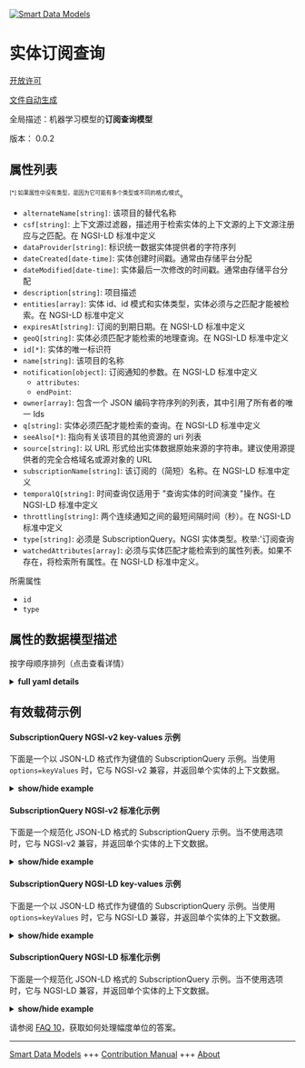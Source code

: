 <!-- 10-Header -->    
[![Smart Data Models](https://smartdatamodels.org/wp-content/uploads/2022/01/SmartDataModels_logo.png "Logo")](https://smartdatamodels.org)    
实体订阅查询    
======<!-- /10-Header -->    
<!-- 15-License -->    
[开放许可](https://github.com/smart-data-models//dataModel.MachineLearning/blob/master/SubscriptionQuery/LICENSE.md)    
[文件自动生成](https://docs.google.com/presentation/d/e/2PACX-1vTs-Ng5dIAwkg91oTTUdt8ua7woBXhPnwavZ0FxgR8BsAI_Ek3C5q97Nd94HS8KhP-r_quD4H0fgyt3/pub?start=false&loop=false&delayms=3000#slide=id.gb715ace035_0_60)    
<!-- /15-License -->    
<!-- 20-Description -->    
全局描述：机器学习模型的**订阅查询模型**    
版本： 0.0.2    
<!-- /20-Description -->    
<!-- 30-PropertiesList -->    
## 属性列表    
<sup><sub>[*] 如果属性中没有类型，是因为它可能有多个类型或不同的格式/模式</sub></sup>。    
- `alternateName[string]`: 该项目的替代名称  - `csf[string]`: 上下文源过滤器，描述用于检索实体的上下文源的上下文源注册应与之匹配。在 NGSI-LD 标准中定义  - `dataProvider[string]`: 标识统一数据实体提供者的字符序列  - `dateCreated[date-time]`: 实体创建时间戳。通常由存储平台分配  - `dateModified[date-time]`: 实体最后一次修改的时间戳。通常由存储平台分配  - `description[string]`: 项目描述  - `entities[array]`: 实体 id、id 模式和实体类型，实体必须与之匹配才能被检索。在 NGSI-LD 标准中定义  - `expiresAt[string]`: 订阅的到期日期。在 NGSI-LD 标准中定义  - `geoQ[string]`: 实体必须匹配才能检索的地理查询。在 NGSI-LD 标准中定义  - `id[*]`: 实体的唯一标识符  - `name[string]`: 该项目的名称  - `notification[object]`: 订阅通知的参数。在 NGSI-LD 标准中定义  	- `attributes`:       
	- `endPoint`:       
- `owner[array]`: 包含一个 JSON 编码字符序列的列表，其中引用了所有者的唯一 Ids  - `q[string]`: 实体必须匹配才能检索的查询。在 NGSI-LD 标准中定义  - `seeAlso[*]`: 指向有关该项目的其他资源的 uri 列表  - `source[string]`: 以 URL 形式给出实体数据原始来源的字符串。建议使用源提供者的完全合格域名或源对象的 URL  - `subscriptionName[string]`: 该订阅的（简短）名称。在 NGSI-LD 标准中定义  - `temporalQ[string]`: 时间查询仅适用于 "查询实体的时间演变 "操作。在 NGSI-LD 标准中定义  - `throttling[string]`: 两个连续通知之间的最短间隔时间（秒）。在 NGSI-LD 标准中定义  - `type[string]`: 必须是 SubscriptionQuery。NGSI 实体类型。枚举:'订阅查询  - `watchedAttributes[array]`: 必须与实体匹配才能检索到的属性列表。如果不存在，将检索所有属性。在 NGSI-LD 标准中定义。  <!-- /30-PropertiesList -->    
<!-- 35-RequiredProperties -->    
所需属性    
- `id`  - `type`  <!-- /35-RequiredProperties -->    
<!-- 40-RequiredProperties -->    
<!-- /40-RequiredProperties -->    
<!-- 50-DataModelHeader -->    
## 属性的数据模型描述    
按字母顺序排列（点击查看详情）    
<!-- /50-DataModelHeader -->    
<!-- 60-ModelYaml -->    
<details><summary><strong>full yaml details</strong></summary>      
```yaml    
SubscriptionQuery:      
  description: Subscription Query model for Machine Learning models      
  properties:      
    alternateName:      
      description: An alternative name for this item      
      type: string      
      x-ngsi:      
        type: Property      
    csf:      
      description: Context source filter that shall be matched by Context Source Registrations describing Context Sources to be used for retrieving Entities. Defined in NGSI-LD standard      
      type: string      
      x-ngsi:      
        type: Property      
    dataProvider:      
      description: A sequence of characters identifying the provider of the harmonised data entity      
      type: string      
      x-ngsi:      
        type: Property      
    dateCreated:      
      description: Entity creation timestamp. This will usually be allocated by the storage platform      
      format: date-time      
      type: string      
      x-ngsi:      
        type: Property      
    dateModified:      
      description: Timestamp of the last modification of the entity. This will usually be allocated by the storage platform      
      format: date-time      
      type: string      
      x-ngsi:      
        type: Property      
    description:      
      description: A description of this item      
      type: string      
      x-ngsi:      
        type: Property      
    entities:      
      description: 'Entity ids, id pattern and Entity types that shall be matched by Entities in order to be retrieved. Defined in NGSI-LD standard'      
      items:      
        properties:      
          type:      
            type: string      
        type: object      
      type: array      
      x-ngsi:      
        type: Property      
    expiresAt:      
      description: Expiration date for the subscription. Defined in NGSI-LD standard      
      type: string      
      x-ngsi:      
        type: Property      
    geoQ:      
      description: Geo-Query that shall be matched by Entities in order be retrieved. Defined in NGSI-LD standard      
      type: string      
      x-ngsi:      
        type: Property      
    id:      
      anyOf:      
        - description: Identifier format of any NGSI entity      
          maxLength: 256      
          minLength: 1      
          pattern: ^[\w\-\.\{\}\$\+\*\[\]`|~^@!,:\\]+$      
          type: string      
          x-ngsi:      
            type: Property      
        - description: Identifier format of any NGSI entity      
          format: uri      
          type: string      
          x-ngsi:      
            type: Property      
      description: Unique identifier of the entity      
      x-ngsi:      
        type: Property      
    name:      
      description: The name of this item      
      type: string      
      x-ngsi:      
        type: Property      
    notification:      
      description: Parameters of the notification for the subscription. Defined in NGSI-LD standard      
      properties:      
        attributes:      
          items:      
            type: string      
          type: array      
        endPoint:      
          properties:      
            accept:      
              type: string      
            uri:      
              format: uri      
              type: string      
          type: object      
        format:      
          description: Format of the output      
          type: string      
          x-ngsi:      
            type: Property      
      type: object      
      x-ngsi:      
        type: Property      
    owner:      
      description: A List containing a JSON encoded sequence of characters referencing the unique Ids of the owner(s)      
      items:      
        anyOf:      
          - description: Identifier format of any NGSI entity      
            maxLength: 256      
            minLength: 1      
            pattern: ^[\w\-\.\{\}\$\+\*\[\]`|~^@!,:\\]+$      
            type: string      
            x-ngsi:      
              type: Property      
          - description: Identifier format of any NGSI entity      
            format: uri      
            type: string      
            x-ngsi:      
              type: Property      
        description: Unique identifier of the entity      
        x-ngsi:      
          type: Property      
      type: array      
      x-ngsi:      
        type: Property      
    q:      
      description: Query that shall be matched by Entities in order to be retrieved. Defined in NGSI-LD standard      
      type: string      
      x-ngsi:      
        type: Property      
    seeAlso:      
      description: list of uri pointing to additional resources about the item      
      oneOf:      
        - items:      
            format: uri      
            type: string      
          minItems: 1      
          type: array      
        - format: uri      
          type: string      
      x-ngsi:      
        type: Property      
    source:      
      description: 'A sequence of characters giving the original source of the entity data as a URL. Recommended to be the fully qualified domain name of the source provider, or the URL to the source object'      
      type: string      
      x-ngsi:      
        type: Property      
    subscriptionName:      
      description: A (short) name given to this Subscription. Defined in NGSI-LD standard      
      type: string      
      x-ngsi:      
        type: Property      
    temporalQ:      
      description: Temporal Query to be present only for 'Query Temporal Evolution of Entities' operation. Defined in NGSI-LD standard      
      type: string      
      x-ngsi:      
        type: Property      
    throttling:      
      description: Minimal period of time in seconds which shall elapse between two consecutive notifications. Defined in NGSI-LD standard      
      type: string      
      x-ngsi:      
        type: Property      
    type:      
      description: 'It has to be SubscriptionQuery. NGSI entity type. Enum:''SubscriptionQuery'''      
      enum:      
        - SubscriptionQuery      
      type: string      
      x-ngsi:      
        type: Property      
    watchedAttributes:      
      description: 'List of Attributes that shall be matched by Entities in order to be retrieved. If not present all Attributes will be retrieved. Defined in NGSI-LD standard. '      
      items:      
        type: string      
      type: array      
      x-ngsi:      
        type: Property      
  required:      
    - id      
    - type      
  type: object      
  x-derived-from: ""      
  x-disclaimer: 'Redistribution and use in source and binary forms, with or without modification, are permitted  provided that the license conditions are met. Copyleft (c) 2022 Contributors to Smart Data Models Program'      
  x-license-url: https://github.com/smart-data-models/dataModel.MachineLearning/blob/master/SubscriptionQuery/LICENSE.md      
  x-model-schema: https://smart-data-models.github.io/dataModel.MLModel/SubscriptionQuery/schema.json      
  x-model-tags: ""      
  x-version: 0.0.2      
```    
</details>      
<!-- /60-ModelYaml -->    
<!-- 70-MiddleNotes -->    
<!-- /70-MiddleNotes -->    
<!-- 80-Examples -->    
## 有效载荷示例    
#### SubscriptionQuery NGSI-v2 key-values 示例    
下面是一个以 JSON-LD 格式作为键值的 SubscriptionQuery 示例。当使用 `options=keyValues` 时，它与 NGSI-v2 兼容，并返回单个实体的上下文数据。    
<details><summary><strong>show/hide example</strong></summary>      
```json  
{  
  "id": "urn:ngsi-ld:Subscription:01",  
  "type": "SubscriptionQuery",  
  "entities": [  
    {  
      "type": "WaterConsumption"  
    }  
  ],  
  "watchedAttributes": [  
    "consumptionNextDay",  
    "consumptionNextWeek"  
  ],  
  "q": "refCity==urn:ngsi-ld:City:Valbonne",  
  "notification": {  
    "attributes": [  
      "consumptionNextDay",  
      "consumptionNextWeek"  
    ],  
    "format": "keyValues",  
    "endpoint": {  
      "uri": "http://my-domain-name",  
      "accept": "application/json"  
    }  
  }  
}  
```  
</details>    
#### SubscriptionQuery NGSI-v2 标准化示例    
下面是一个规范化 JSON-LD 格式的 SubscriptionQuery 示例。当不使用选项时，它与 NGSI-v2 兼容，并返回单个实体的上下文数据。    
<details><summary><strong>show/hide example</strong></summary>      
```json  
{  
  "id": "Subscription.01",  
  "type": "SubscriptionQuery",  
  "entities": {  
    "type": "StructuredValue",  
    "value": [  
      {  
        "type": "WaterConsumption"  
      }  
    ]  
  },  
  "watchedAttributes": {  
    "type": "StructuredValue",  
    "value": [  
      "consumptionNextDay",  
      "consumptionNextWeek"  
    ]  
  },  
  "q": {  
    "type": "Text",  
    "value": "refCity==urn:ngsi-ld:City:Valbonne"  
  },  
  "notification": {  
    "type": "StructuredValue",  
    "value": {  
      "attributes": [  
        "consumptionNextDay",  
        "consumptionNextWeek"  
      ],  
      "format": "keyValues",  
      "endpoint": {  
        "uri": "http://my-domain-name",  
        "accept": "application/json"  
      }  
    }  
  }  
}  
```  
</details>    
#### SubscriptionQuery NGSI-LD key-values 示例    
下面是一个以 JSON-LD 格式作为键值的 SubscriptionQuery 示例。当使用 `options=keyValues` 时，它与 NGSI-LD 兼容，并返回单个实体的上下文数据。    
<details><summary><strong>show/hide example</strong></summary>      
```json  
{  
  "id": "urn:ngsi-ld:Subscription:01",  
  "type": "SubscriptionQuery",  
  "entities": [  
    {  
      "type": "WaterConsumption"  
    }  
  ],  
  "notification": {  
    "attributes": [  
      "consumptionNextDay",  
      "consumptionNextWeek"  
    ],  
    "format": "keyValues",  
    "endpoint": {  
      "uri": "http://my-domain-name",  
      "accept": "application/json"  
    }  
  },  
  "q": "refCity==urn:ngsi-ld:City:Valbonne",  
  "watchedAttributes": [  
    "consumptionNextDay",  
    "consumptionNextWeek"  
  ],  
  "@context": [  
    "https://raw.githubusercontent.com/smart-data-models/dataModel.MachineLearning/master/context.jsonld"  
  ]  
}  
```  
</details>    
#### SubscriptionQuery NGSI-LD 标准化示例    
下面是一个规范化 JSON-LD 格式的 SubscriptionQuery 示例。当不使用选项时，它与 NGSI-LD 兼容，并返回单个实体的上下文数据。    
<details><summary><strong>show/hide example</strong></summary>      
```json  
{  
    "id": "urn:ngsi-ld:Subscription:01",  
    "type": "SubscriptionQuery",  
    "entities": {  
        "type": "Property",  
        "value": [  
            {  
                "type": "WaterConsumption"  
            }  
        ]  
    },  
    "notification": {  
        "type": "property",  
        "value": {  
            "attributes": [  
                "consumptionNextDay",  
                "consumptionNextWeek"  
            ],  
            "format": "keyValues",  
            "endpoint": {  
                "uri": "http://my-domain-name",  
                "accept": "application/json"  
            }  
        }  
    },  
    "q": {  
        "type": "Property",  
        "value": "refCity==urn:ngsi-ld:City:Valbonne"  
    },  
    "watchedAttributes": {  
        "type": "Property",  
        "value": [  
            "consumptionNextDay",  
            "consumptionNextWeek"  
        ]  
    },  
    "@context": [  
        "https://raw.githubusercontent.com/smart-data-models/dataModel.MachineLearning/master/context.jsonld"  
    ]  
}  
```  
</details><!-- /80-Examples -->    
<!-- 90-FooterNotes -->    
<!-- /90-FooterNotes -->    
<!-- 95-Units -->    
请参阅 [FAQ 10](https://smartdatamodels.org/index.php/faqs/)，获取如何处理幅度单位的答案。    
<!-- /95-Units -->    
<!-- 97-LastFooter -->    
---    
[Smart Data Models](https://smartdatamodels.org) +++ [Contribution Manual](https://bit.ly/contribution_manual) +++ [About](https://bit.ly/Introduction_SDM)<!-- /97-LastFooter -->    
